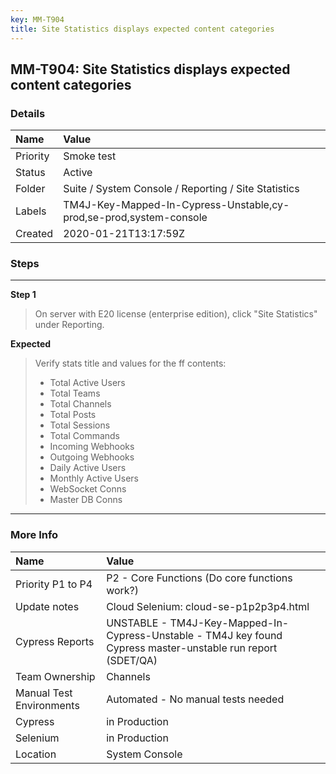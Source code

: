 ```yaml
---
key: MM-T904
title: Site Statistics displays expected content categories
---
```


## MM-T904: Site Statistics displays expected content categories

### Details

| Name     | Value                                                              |
| :------- | :----------------------------------------------------------------- |
| Priority | Smoke test                                                         |
| Status   | Active                                                             |
| Folder   | Suite / System Console / Reporting / Site Statistics               |
| Labels   | TM4J-Key-Mapped-In-Cypress-Unstable,cy-prod,se-prod,system-console |
| Created  | 2020-01-21T13:17:59Z                                               |

### Steps

<hr/>

**Step 1**

> <article>On server with E20 license (enterprise edition), click "Site Statistics" under Reporting.</article>

**Expected**

> <article>Verify stats title and values for the ff contents:<ul><li>Total Active Users</li><li>Total Teams</li><li>Total Channels</li><li>Total Posts</li><li>Total Sessions</li><li>Total Commands</li><li>Incoming Webhooks</li><li>Outgoing Webhooks</li><li>Daily Active Users</li><li>Monthly Active Users</li><li>WebSocket Conns</li><li>Master DB Conns</li></ul></article>

<hr/>

### More Info

| Name                     | Value                                                                                                        |
| :----------------------- | :----------------------------------------------------------------------------------------------------------- |
| Priority P1 to P4        | P2 - Core Functions (Do core functions work?)                                                                |
| Update notes             | Cloud Selenium: cloud-se-p1p2p3p4.html                                                                       |
| Cypress Reports          | UNSTABLE - TM4J-Key-Mapped-In-Cypress-Unstable - TM4J key found Cypress master-unstable run report (SDET/QA) |
| Team Ownership           | Channels                                                                                                     |
| Manual Test Environments | Automated - No manual tests needed                                                                           |
| Cypress                  | in Production                                                                                                |
| Selenium                 | in Production                                                                                                |
| Location                 | System Console                                                                                               |
